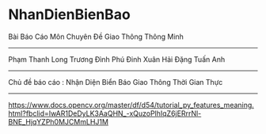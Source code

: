 # NhanDienBienBao
Bài Báo Cáo Môn Chuyên Đề Giao Thông Thông Minh 
**************************
Phạm Thanh Long
Trương Đình Phú
Đinh Xuân Hải
Đặng Tuấn Anh
**************************
Chủ đề báo cáo : Nhận Diện Biển Báo Giao Thông Thời Gian Thực 
**************************
https://www.docs.opencv.org/master/df/d54/tutorial_py_features_meaning.html?fbclid=IwAR1DeDyLK3AaQHN_-xQuzoPlhIqZ6jERrrNl-BNE_HjqYZPh0MJCMmLHJ1M
